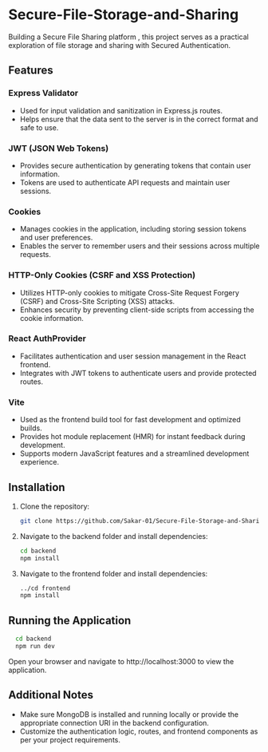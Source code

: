 # Secure-File-Storage-and-Sharing

Building a Secure File Sharing platform , this project serves as a practical exploration of file storage and sharing with Secured Authentication.

## Features

### Express Validator

- Used for input validation and sanitization in Express.js routes.
- Helps ensure that the data sent to the server is in the correct format and safe to use.

### JWT (JSON Web Tokens)

- Provides secure authentication by generating tokens that contain user information.
- Tokens are used to authenticate API requests and maintain user sessions.

### Cookies

- Manages cookies in the application, including storing session tokens and user preferences.
- Enables the server to remember users and their sessions across multiple requests.

### HTTP-Only Cookies (CSRF and XSS Protection)

- Utilizes HTTP-only cookies to mitigate Cross-Site Request Forgery (CSRF) and Cross-Site Scripting (XSS) attacks.
- Enhances security by preventing client-side scripts from accessing the cookie information.

### React AuthProvider

- Facilitates authentication and user session management in the React frontend.
- Integrates with JWT tokens to authenticate users and provide protected routes.

### Vite

- Used as the frontend build tool for fast development and optimized builds.
- Provides hot module replacement (HMR) for instant feedback during development.
- Supports modern JavaScript features and a streamlined development experience.

## Installation

1. Clone the repository:

   ```bash
   git clone https://github.com/Sakar-01/Secure-File-Storage-and-Sharing.git
   ```

2. Navigate to the backend folder and install dependencies:
   ```bash
   cd backend
   npm install
   ```
2. Navigate to the frontend folder and install dependencies:
   ```bash
   ../cd frontend 
   npm install
   ```
## Running the Application
 ```bash
   cd backend
   npm run dev
   ```
Open your browser and navigate to http://localhost:3000 to view the application.

## Additional Notes
- Make sure MongoDB is installed and running locally or provide the appropriate connection URI in the backend configuration.
- Customize the authentication logic, routes, and frontend components as per your project requirements.
